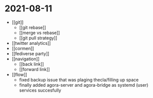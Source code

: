 # 2021-08-11

- [[git]]
  - [[git rebase]]
  - [[merge vs rebase]]
  - [[git pull strategy]]
- [[twitter analytics]]
- [[cormen]]
- [[fediverse party]]
- [[navigation]]
  - [[back link]]
  - [[forward link]]
- [[flow]]
  - fixed backup issue that was plaging thecla/filling up space
  - finally added agora-server and agora-bridge as systemd (user) services succesfully
